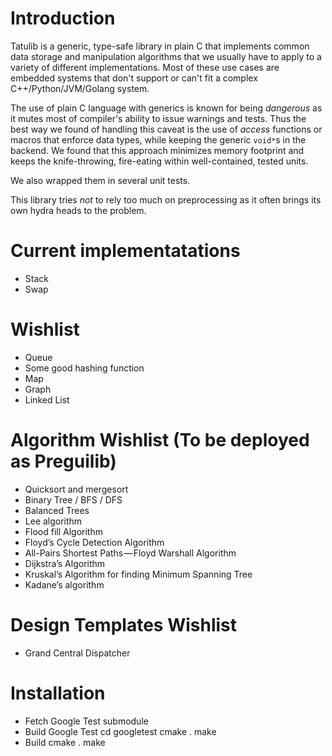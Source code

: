 # Introduction

Tatulib is a generic, type-safe library in plain C that implements common data storage and manipulation algorithms that we usually have to apply to a variety of different implementations. Most of these use cases are embedded systems that don't support or can't fit a complex C++/Python/JVM/Golang system. 

The use of plain C language with generics is known for being _dangerous_ as it mutes most of compiler's ability to issue warnings and tests. Thus the best way we found of handling this caveat is the use of _access_ functions or macros that enforce data types, while keeping the generic `void*`s in the backend. We found that this approach minimizes memory footprint and keeps the knife-throwing, fire-eating within well-contained, tested units.

We also wrapped them in several unit tests.

This library tries *not* to rely too much on preprocessing as it often brings its own hydra heads to the problem.

# Current implementatations
- Stack
- Swap

# Wishlist 
- Queue
- Some good hashing function
- Map
- Graph
- Linked List

# Algorithm Wishlist (To be deployed as Preguilib)

- Quicksort and mergesort
- Binary Tree / BFS / DFS
- Balanced Trees
- Lee algorithm
- Flood fill Algorithm
- Floyd’s Cycle Detection Algorithm
- All-Pairs Shortest Paths — Floyd Warshall Algorithm
- Dijkstra’s Algorithm
- Kruskal’s Algorithm for finding Minimum Spanning Tree
- Kadane’s algorithm

# Design Templates Wishlist

- Grand Central Dispatcher

# Installation

- Fetch Google Test submodule
- Build Google Test
	cd googletest
	cmake .
	make
- Build 
	cmake .
	make
